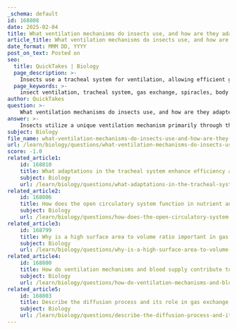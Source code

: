 ```yaml
---
_schema: default
id: 168808
date: 2025-02-04
title: What ventilation mechanisms do insects use, and how are they adapted for larger insects?
article_title: What ventilation mechanisms do insects use, and how are they adapted for larger insects?
date_format: MMM DD, YYYY
post_on_text: Posted on
seo:
  title: QuickTakes | Biology
  page_description: >-
    Insects use a tracheal system for ventilation, allowing efficient gas exchange through spiracles and body movements. Larger insects have adaptations like increased tracheal volume and enhanced muscle activity to meet higher oxygen demands.
  page_keywords: >-
    insect ventilation, tracheal system, gas exchange, spiracles, body movements, adaptations, larger insects, increased tracheal volume, moist tracheoles, muscle activity, counter-current exchange
author: QuickTakes
question: >-
    What ventilation mechanisms do insects use, and how are they adapted for larger insects?
answer: >-
    Insects utilize a unique ventilation mechanism primarily through their tracheal system, which is highly adapted for efficient gas exchange. Here’s a detailed overview of how these mechanisms work and their adaptations for larger insects:\n\n### Ventilation Mechanisms in Insects\n\n1. **Tracheal System**: \n   - The tracheal system consists of a network of tubes (tracheae) that branch throughout the insect's body, delivering oxygen directly to tissues. This system allows for a high surface area for gas exchange without the need for a circulatory system to transport oxygen, as seen in mammals.\n   - The tracheae open to the outside through small openings called spiracles, which can be opened or closed to regulate gas exchange and minimize water loss.\n\n2. **Body Movements**:\n   - Insects ventilate their tracheal system by using abdominal muscles to contract and expand their bodies. This movement creates pressure changes that facilitate the flow of air in and out of the tracheae, ensuring a continuous supply of oxygen and removal of carbon dioxide.\n   - Larger insects may have more pronounced muscle contractions or specialized adaptations to enhance this ventilation process, allowing for more effective gas exchange.\n\n3. **Spiracles**:\n   - Spiracles play a crucial role in gas exchange. They can open to allow air to enter the tracheal system and close to prevent water loss, which is particularly important for terrestrial insects. The ability to regulate spiracle openings helps maintain a balance between gas exchange and water conservation.\n\n### Adaptations for Larger Insects\n\n1. **Increased Tracheal Volume**:\n   - Larger insects have a more extensive tracheal system with larger tracheae and more branching, which increases the surface area available for gas exchange. This adaptation helps meet the higher oxygen demands of larger body sizes.\n\n2. **Moist Tracheole Ends**:\n   - The ends of the tracheoles, which are the smallest branches of the tracheal system, are often moist. This moisture facilitates the dissolution of oxygen and carbon dioxide, enhancing diffusion into and out of the tissues.\n\n3. **Enhanced Muscle Activity**:\n   - Larger insects may exhibit more vigorous muscle contractions to promote airflow through the tracheal system. This increased activity helps maintain a steep concentration gradient for efficient gas exchange, compensating for the longer diffusion distances in larger bodies.\n\n4. **Counter-Current Exchange Mechanism**:\n   - While not as pronounced as in fish gills, some larger insects may exhibit adaptations that allow for more efficient gas exchange by maximizing the concentration gradient between the air in the tracheae and the oxygen demand of the tissues.\n\n### Summary\n\nIn summary, insects utilize a tracheal system for gas exchange, relying on body movements and spiracles to ventilate this system. Larger insects have adaptations such as increased tracheal volume, moist tracheole ends, and enhanced muscle activity to ensure efficient oxygen delivery and carbon dioxide removal. These adaptations are crucial for meeting the metabolic demands of larger body sizes while balancing the need for water conservation.
subject: Biology
file_name: what-ventilation-mechanisms-do-insects-use-and-how-are-they-adapted-for-larger-insects.md
url: /learn/biology/questions/what-ventilation-mechanisms-do-insects-use-and-how-are-they-adapted-for-larger-insects
score: -1.0
related_article1:
    id: 168810
    title: What adaptations in the tracheal system enhance efficiency and prevent water loss in insects?
    subject: Biology
    url: /learn/biology/questions/what-adaptations-in-the-tracheal-system-enhance-efficiency-and-prevent-water-loss-in-insects
related_article2:
    id: 168806
    title: How does the open circulatory system function in nutrient and waste transport without oxygen transport?
    subject: Biology
    url: /learn/biology/questions/how-does-the-open-circulatory-system-function-in-nutrient-and-waste-transport-without-oxygen-transport
related_article3:
    id: 168799
    title: Why is a high surface area to volume ratio important in gas exchange and oxygen absorption?
    subject: Biology
    url: /learn/biology/questions/why-is-a-high-surface-area-to-volume-ratio-important-in-gas-exchange-and-oxygen-absorption
related_article4:
    id: 168800
    title: How do ventilation mechanisms and blood supply contribute to maintaining a concentration gradient?
    subject: Biology
    url: /learn/biology/questions/how-do-ventilation-mechanisms-and-blood-supply-contribute-to-maintaining-a-concentration-gradient
related_article5:
    id: 168803
    title: Describe the diffusion process and its role in gas exchange.
    subject: Biology
    url: /learn/biology/questions/describe-the-diffusion-process-and-its-role-in-gas-exchange
---
```


&nbsp;